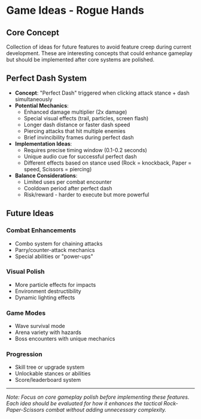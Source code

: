 # Game Ideas - Rogue Hands

## Core Concept
Collection of ideas for future features to avoid feature creep during current development. These are interesting concepts that could enhance gameplay but should be implemented after core systems are polished.

## Perfect Dash System
- **Concept**: "Perfect Dash" triggered when clicking attack stance + dash simultaneously
- **Potential Mechanics**: 
  - Enhanced damage multiplier (2x damage)
  - Special visual effects (trail, particles, screen flash)
  - Longer dash distance or faster dash speed
  - Piercing attacks that hit multiple enemies
  - Brief invincibility frames during perfect dash
- **Implementation Ideas**:
  - Requires precise timing window (0.1-0.2 seconds)
  - Unique audio cue for successful perfect dash
  - Different effects based on stance used (Rock = knockback, Paper = speed, Scissors = piercing)
- **Balance Considerations**:
  - Limited uses per combat encounter
  - Cooldown period after perfect dash
  - Risk/reward - harder to execute but more powerful

## Future Ideas

### Combat Enhancements
- Combo system for chaining attacks
- Parry/counter-attack mechanics
- Special abilities or "power-ups"

### Visual Polish
- More particle effects for impacts
- Environment destructibility
- Dynamic lighting effects

### Game Modes
- Wave survival mode
- Arena variety with hazards
- Boss encounters with unique mechanics

### Progression
- Skill tree or upgrade system
- Unlockable stances or abilities
- Score/leaderboard system

---

*Note: Focus on core gameplay polish before implementing these features. Each idea should be evaluated for how it enhances the tactical Rock-Paper-Scissors combat without adding unnecessary complexity.*